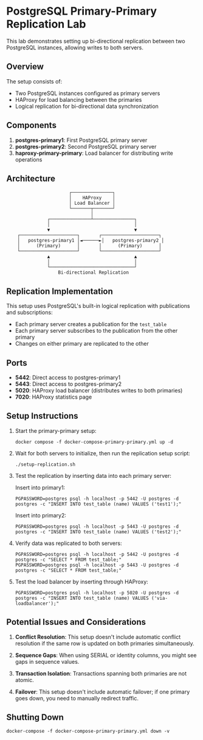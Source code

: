 # PostgreSQL Primary-Primary Replication Lab

This lab demonstrates setting up bi-directional replication between two PostgreSQL instances, allowing writes to both servers.

## Overview

The setup consists of:
- Two PostgreSQL instances configured as primary servers
- HAProxy for load balancing between the primaries
- Logical replication for bi-directional data synchronization

## Components

1. **postgres-primary1**: First PostgreSQL primary server
2. **postgres-primary2**: Second PostgreSQL primary server
3. **haproxy-primary-primary**: Load balancer for distributing write operations

## Architecture

```
                       ┌───────────────┐
                       │    HAProxy    │
                       │ Load Balancer │
                       └───────┬───────┘
                               │
               ┌───────────────┴───────────────┐
               │                               │
               ▼                               ▼
    ┌─────────────────────┐       ┌─────────────────────┐
    │   postgres-primary1 │◄──────►│   postgres-primary2 │
    │      (Primary)      │       │      (Primary)      │
    └─────────────────────┘       └─────────────────────┘
               ▲                               ▲
               │                               │
               └───────────────────────────────┘
                   Bi-directional Replication
```

## Replication Implementation

This setup uses PostgreSQL's built-in logical replication with publications and subscriptions:

- Each primary server creates a publication for the `test_table`
- Each primary server subscribes to the publication from the other primary
- Changes on either primary are replicated to the other

## Ports

- **5442**: Direct access to postgres-primary1
- **5443**: Direct access to postgres-primary2
- **5020**: HAProxy load balancer (distributes writes to both primaries)
- **7020**: HAProxy statistics page

## Setup Instructions

1. Start the primary-primary setup:
   ```
   docker compose -f docker-compose-primary-primary.yml up -d
   ```

2. Wait for both servers to initialize, then run the replication setup script:
   ```
   ./setup-replication.sh
   ```

3. Test the replication by inserting data into each primary server:

   Insert into primary1:
   ```
   PGPASSWORD=postgres psql -h localhost -p 5442 -U postgres -d postgres -c "INSERT INTO test_table (name) VALUES ('test1');"
   ```

   Insert into primary2:
   ```
   PGPASSWORD=postgres psql -h localhost -p 5443 -U postgres -d postgres -c "INSERT INTO test_table (name) VALUES ('test2');"
   ```

4. Verify data was replicated to both servers:
   ```
   PGPASSWORD=postgres psql -h localhost -p 5442 -U postgres -d postgres -c "SELECT * FROM test_table;"
   PGPASSWORD=postgres psql -h localhost -p 5443 -U postgres -d postgres -c "SELECT * FROM test_table;"
   ```

5. Test the load balancer by inserting through HAProxy:
   ```
   PGPASSWORD=postgres psql -h localhost -p 5020 -U postgres -d postgres -c "INSERT INTO test_table (name) VALUES ('via-loadbalancer');"
   ```

## Potential Issues and Considerations

1. **Conflict Resolution**: This setup doesn't include automatic conflict resolution if the same row is updated on both primaries simultaneously.

2. **Sequence Gaps**: When using SERIAL or identity columns, you might see gaps in sequence values.

3. **Transaction Isolation**: Transactions spanning both primaries are not atomic.

4. **Failover**: This setup doesn't include automatic failover; if one primary goes down, you need to manually redirect traffic.

## Shutting Down

```
docker-compose -f docker-compose-primary-primary.yml down -v
``` 